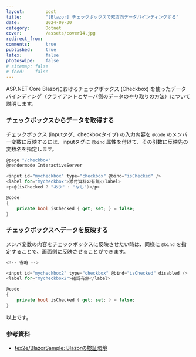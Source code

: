 ```yaml
---
layout:        post
title:         "[Blazor] チェックボックスで双方向データバインディングする"
date:          2024-09-30
category:      Dotnet
cover:         /assets/cover14.jpg
redirect_from:
comments:      true
published:     true
latex:         false
photoswipe:    false
# sitemap: false
# feed:    false
---
```


ASP.NET Core Blazorにおけるチェックボックス (Checkbox) を使ったデータバインディング（クライアントとサーバ側のデータのやり取りの方法）について説明します。

### チェックボックスからデータを取得する

チェックボックス (inputタグ、checkboxタイプ) の入力内容を `@code` のメンバー変数に反映するには、inputタグに `@bind` 属性を付けて、その引数に反映先の変数名を指定します。

```csharp
@page "/checkbox"
@rendermode InteractiveServer

<input id="mycheckbox" type="checkbox" @bind="isChecked" />
<label for="mycheckbox">添付資料の有無</label>
<p>@(isChecked ? "あり" : "なし")</p>

@code
{
    private bool isChecked { get; set; } = false;
}
```

### チェックボックスへデータを反映する

メンバ変数の内容をチェックボックスに反映させたい時は、同様に `@bind` を指定することで、画面側に反映させることができます。

```csharp
<!-- 省略 -->

<input id="mycheckbox2" type="checkbox" @bind="isChecked" disabled />
<label for="mycheckbox2">確認有無</label>

@code
{
    private bool isChecked { get; set; } = false;
}
```

以上です。


### 参考資料

- [tex2e/BlazorSample: Blazorの検証環境](https://github.com/tex2e/BlazorSample)
